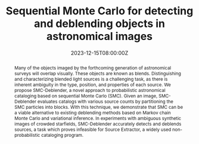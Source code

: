 ---
title: Sequential Monte Carlo for detecting and deblending objects in astronomical images

event: Workshop on Machine Learning and the Physical Sciences, NeurIPS 2023.
event_url: https://ml4physicalsciences.github.io/2023/

location: New Orleans, LA

summary: Workshop on Machine Learning and the Physical Sciences, NeurIPS 2023.
abstract: Many of the objects imaged by the forthcoming generation of astronomical surveys will overlap visually. These objects are known as blends. Distinguishing and characterizing blended light sources is a challenging task, as there is inherent ambiguity in the type, position, and properties of each source. We propose SMC-Deblender, a novel approach to probabilistic astronomical cataloging based on sequential Monte Carlo (SMC). Given an image, SMC-Deblender evaluates catalogs with various source counts by partitioning the SMC particles into blocks. With this technique, we demonstrate that SMC can be a viable alternative to existing deblending methods based on Markov chain Monte Carlo and variational inference. In experiments with ambiguous synthetic images of crowded starfields, SMC-Deblender accurately detects and deblends sources, a task which proves infeasible for Source Extractor, a widely used non-probabilistic cataloging program.

# Talk start and end times.
#   End time can optionally be hidden by prefixing the line with `#`.
date: '2023-12-15T08:00:00Z'
# date_end: '2030-06-01T15:00:00Z'
all_day: True

# Schedule page publish date (NOT talk date).
publishDate: '2017-01-01T00:00:00Z'

authors:
  - admin
  - Jeffrey Regier
author_notes:
  - Presenting
  - ""
tags: [sequential Monte Carlo, astronomical images, deblending]

# Is this a featured talk? (true/false)
featured: false

url_code: ''
url_pdf: ''
url_poster: 'https://nips.cc/media/PosterPDFs/NeurIPS%202023/76208.png'
url_video: ''
---